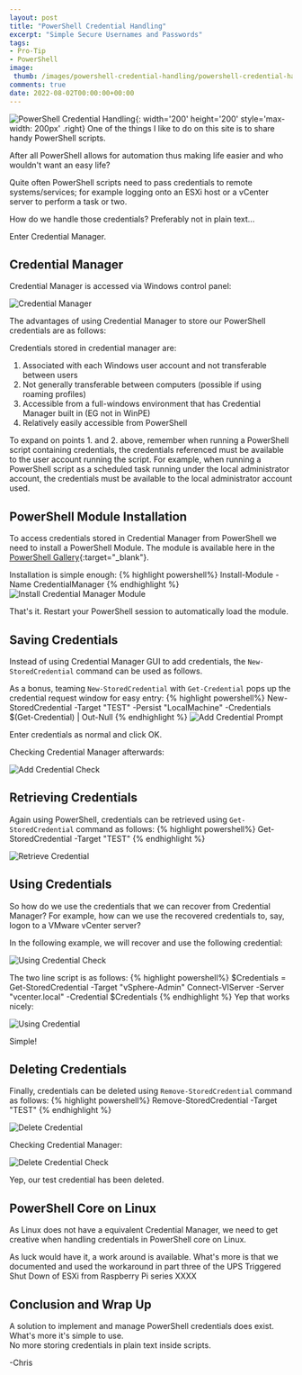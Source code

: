 ```yaml
---
layout: post
title: "PowerShell Credential Handling" 
excerpt: "Simple Secure Usernames and Passwords"
tags: 
- Pro-Tip
- PowerShell
image:
 thumb: /images/powershell-credential-handling/powershell-credential-handling-01.png
comments: true
date: 2022-08-02T00:00:00+00:00
---
```

![PowerShell Credential Handling](/images/powershell-credential-handling/powershell-credential-handling-01.png){: width='200' height='200' style='max-width: 200px' .right}
One of the things I like to do on this site is to share handy PowerShell scripts. 

After all PowerShell allows for automation thus making life easier and who wouldn't want an easy life?

Quite often PowerShell scripts need to pass credentials to remote systems/services; for example logging onto an ESXi host or  a vCenter server to perform a task or two. 

How do we handle those credentials? Preferably not in plain text... 

Enter Credential Manager.

## Credential Manager
Credential Manager is accessed via Windows control panel:

![Credential Manager](/images/powershell-credential-handling/powershell-credential-handling-02.png)

The advantages of using Credential Manager to store our PowerShell credentials are as follows:

Credentials stored in credential manager are:

1. Associated with each Windows user account and not transferable between users
2. Not generally transferable between computers (possible if using roaming profiles)
3. Accessible from a full-windows environment that has Credential Manager built in (EG not in WinPE)
4. Relatively easily accessible from PowerShell  

To expand on points 1. and 2. above, remember when running a PowerShell script containing credentials, the credentials referenced must be available to the user account running the script.  For example, when running a PowerShell script as a scheduled task running under the local administrator account, the credentials must be available to the local administrator account used. 

## PowerShell Module Installation
To access credentials stored in Credential Manager from PowerShell we need to install a PowerShell Module. The module is available here in the [PowerShell Gallery](https://www.powershellgallery.com/packages/CredentialManager/2.0){:target="_blank"}.

Installation is simple enough:
{% highlight powershell%}
Install-Module -Name CredentialManager
{% endhighlight %}
![Install Credential Manager Module](/images/powershell-credential-handling/powershell-credential-handling-03.png)

That's it. Restart your PowerShell session to automatically load the module.

## Saving Credentials
Instead of using Credential Manager GUI to add credentials, the `New-StoredCredential` command can be used as follows.

As a bonus, teaming `New-StoredCredential` with `Get-Credential` pops up the credential request window for easy entry:
{% highlight powershell%}
New-StoredCredential -Target "TEST" -Persist "LocalMachine" -Credentials $(Get-Credential) | Out-Null
{% endhighlight %}
![Add Credential Prompt](/images/powershell-credential-handling/powershell-credential-handling-04.png)

Enter credentials as normal and click OK.

Checking Credential Manager afterwards:

![Add Credential Check](/images/powershell-credential-handling/powershell-credential-handling-05.png)

## Retrieving Credentials
Again using PowerShell, credentials can be retrieved using `Get-StoredCredential` command as follows:
{% highlight powershell%}
Get-StoredCredential -Target "TEST"
{% endhighlight %}

![Retrieve Credential](/images/powershell-credential-handling/powershell-credential-handling-06.png)

## Using Credentials
So how do we use the credentials that we can recover from Credential Manager?  For example, how can we use the recovered credentials to, say, logon to a VMware vCenter server?

In the following example, we will recover and use the following credential:

![Using Credential Check](/images/powershell-credential-handling/powershell-credential-handling-07.png)

The two line script is as follows:
{% highlight powershell%}
$Credentials = Get-StoredCredential -Target "vSphere-Admin"
Connect-VIServer -Server "vcenter.local" -Credential $Credentials
{% endhighlight %}
Yep that works nicely:

![Using Credential](/images/powershell-credential-handling/powershell-credential-handling-08.png)

Simple!

## Deleting Credentials
Finally, credentials can be deleted using `Remove-StoredCredential` command as follows:
{% highlight powershell%}
Remove-StoredCredential -Target "TEST"
{% endhighlight %}

![Delete Credential](/images/powershell-credential-handling/powershell-credential-handling-09.png)

Checking Credential Manager:

![Delete Credential Check](/images/powershell-credential-handling/powershell-credential-handling-10.png)

Yep, our test credential has been deleted.

## PowerShell Core on Linux
As Linux does not have a equivalent Credential Manager, we need to get creative when handling credentials in PowerShell core on Linux.

As luck would have it, a work around is available.  What's more is that we documented and used the workaround in part three of the UPS Triggered Shut Down of ESXi from Raspberry Pi series XXXX

## Conclusion and Wrap Up
A solution to implement and manage PowerShell credentials does exist. What's more it's simple to use.<br>
No more storing credentials in plain text inside scripts.

-Chris
